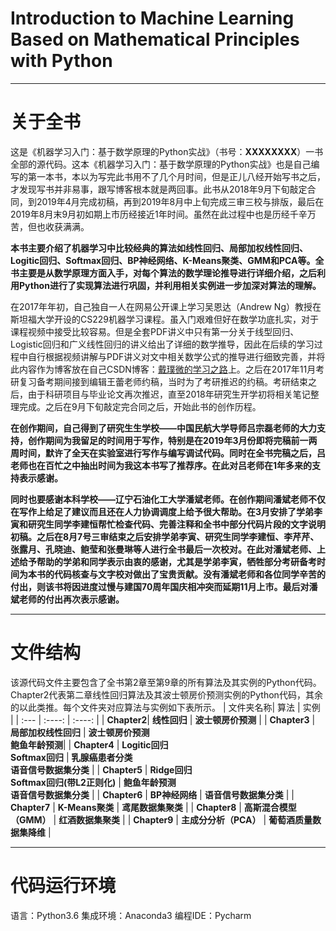 # Introduction to Machine Learning Based on Mathematical Principles with Python
---

# 关于全书

这是《机器学习入门：基于数学原理的Python实战》（书号：**XXXXXXXX**）一书全部的源代码。这本《机器学习入门：基于数学原理的Python实战》也是自己编写的第一本书，本以为写完此书用不了几个月时间，但是正儿八经开始写书之后，才发现写书并非易事，跟写博客根本就是两回事。此书从2018年9月下旬敲定合同，到2019年4月完成初稿，再到2019年8月中上旬完成三审三校与排版，最后在2019年8月末9月初如期上市历经接近1年时间。虽然在此过程中也是历经千辛万苦，但也收获满满。

**本书主要介绍了机器学习中比较经典的算法如线性回归、局部加权线性回归、Logitic回归、Softmax回归、BP神经网络、K-Means聚类、GMM和PCA等。全书主要是从数学原理方面入手，对每个算法的数学理论推导进行详细介绍，之后利用Python进行了实现算法进行巩固，并利用相关实例进一步加深对算法的理解。**

在2017年年初，自己独自一人在网易公开课上学习吴恩达（Andrew Ng）教授在斯坦福大学开设的CS229机器学习课程。虽入门艰难但好在数学功底扎实，对于课程视频中接受比较容易。但是全套PDF讲义中只有第一分关于线型回归、Logistic回归和广义线性回归的讲义给出了详细的数学推导，因此在后续的学习过程中自行根据视频讲解与PDF讲义对文中相关数学公式的推导进行细致完善，并将此内容作为博客放在自己CSDN博客：[戴璞微的学习之路](https://daipuweiai.blog.csdn.net/)上。之后在2017年11月考研复习备考期间接到编辑王蕾老师约稿，当时为了考研推迟的约稿。考研结束之后，由于科研项目与毕业论文再次推迟，直至2018年研究生开学初将相关笔记整理完成。之后在9月下旬敲定完合同之后，开始此书的创作历程。

**在创作期间，自己得到了研究生生学校——中国民航大学导师吕宗磊老师的大力支持，创作期间为我留足的时间用于写作，特别是在2019年3月份即将完稿前一两周时间，默许了全天在实验室进行写作与编写调试代码。同时在全书完稿之后，吕老师也在百忙之中抽出时间为我这本书写了推荐序。在此对吕老师在1年多来的支持表示感谢。**

**同时也要感谢本科学校——辽宁石油化工大学潘斌老师。在创作期间潘斌老师不仅在写作上给足了建议而且还在人力协调调度上给予很大帮助。在3月安排了学弟李寅和研究生同学李建恒帮忙检查代码、完善注释和全书中部分代码片段的文字说明初稿。之后在8月7号三审结束之后安排学弟李寅、研究生同学李建恒、李芹芹、张露月、孔晓迪、鲍莹和张曼琳等人进行全书最后一次校对。在此对潘斌老师、上述给予帮助的学弟和同学表示由衷的感谢，尤其是学弟李寅，牺牲部分考研备考时间为本书的代码核查与文字校对做出了宝贵贡献。没有潘斌老师和各位同学辛苦的付出，则该书将因进度过慢与建国70周年国庆相冲突而延期11月上市。最后对潘斌老师的付出再次表示感谢。**

---

# 文件结构
该源代码文件主要包含了全书第2章至第9章的所有算法及其实例的Python代码。Chapter2代表第二章线性回归算法及其波士顿房价预测实例的Python代码，其余的以此类推。每个文件夹对应算法与实例如下表所示。
| 文件夹名称| 算法 | 实例 |
| :--- | :----: | :----: |
| **Chapter2**| **线性回归** | **波士顿房价预测** |
| **Chapter3**  | **局部加权线性回归**     |  **波士顿房价预测**<br>  **鲍鱼年龄预测**|
| **Chapter4**  | **Logitic回归**<br>**Softmax回归**    | **乳腺癌患者分类**<br> **语音信号数据集分类**   |
| **Chapter5**  | **Ridge回归**<br> **Softmax回归(带L2正则化)**  |  **鲍鱼年龄预测**<br> **语音信号数据集分类**  |
| **Chapter6**  | **BP神经网络**      | **语音信号数据集分类**   |
| **Chapter7**  | **K-Means聚类**     | **鸢尾数据集聚类**    |
| **Chapter8**  | **高斯混合模型（GMM）**      | **红酒数据集聚类**  |
| **Chapter9**  | **主成分分析（PCA）**     | **葡萄酒质量数据集降维**     |

---

# 代码运行环境
语言：Python3.6
集成环境：Anaconda3
编程IDE：Pycharm
